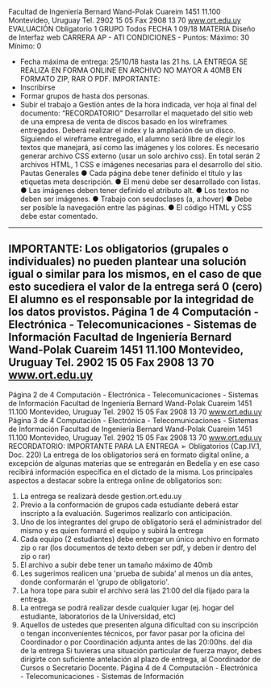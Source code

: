 Facultad de Ingeniería
Bernard Wand-Polak
Cuareim 1451
11.100 Montevideo, Uruguay
Tel. 2902 15 05 Fax 2908 13 70
www.ort.edu.uy
EVALUACIÓN Obligatorio 1 GRUPO Todos FECHA 1 09/18
MATERIA Diseño de Interfaz web
CARRERA AP - ATI
CONDICIONES - Puntos: Máximo: 30 Mínimo: 0
- Fecha máxima de entrega: 25/10/18 hasta las 21 hs.
LA ENTREGA SE REALIZA EN FORMA ONLINE EN ARCHIVO NO MAYOR A 40MB EN FORMATO ZIP,
RAR O PDF.
IMPORTANTE:
- Inscribirse
- Formar grupos de hasta dos personas.
- Subir el trabajo a Gestión antes de la hora indicada, ver hoja al final del documento:
“RECORDATORIO”
Desarrollar el maquetado del sitio web de una empresa de venta de discos basado en los
wireframes entregados.
Deberá realizar el index y la ampliación de un disco.
Siguiendo el wireframe entregado, el alumno será libre de elegir los textos que manejará, así como
las imágenes y los colores.
Es necesario generar archivo CSS externo (usar un solo archivo css).
En total serán 2 archivos HTML, 1 CSS e imágenes necesarias para el desarrollo del sitio.
Pautas Generales
● Cada página debe tener definido el título y las etiquetas meta descripción.
● El menú debe ser desarrollado con listas.
● Las imágenes deben tener definido el atributo alt.
● Los textos no deben ser imágenes.
● Trabajo con seudoclases (a, a:hover)
● Debe ser posible la navegación entre las páginas.
● El código HTML y CSS debe estar comentado.
------------------------------------------------------------------------------------------------------------------------------------------------------
IMPORTANTE: Los obligatorios (grupales o individuales) no pueden plantear una solución igual o similar para los mismos, en
el caso de que esto sucediera el valor de la entrega será 0 (cero)
El alumno es el responsable por la integridad de los datos provistos.
Página 1 de 4
Computación - Electrónica - Telecomunicaciones - Sistemas de Información
Facultad de Ingeniería
Bernard Wand-Polak
Cuareim 1451
11.100 Montevideo, Uruguay
Tel. 2902 15 05 Fax 2908 13 70
www.ort.edu.uy
---------------------------------------------------------------------------------------------------------------------------------------
Página 2 de 4
Computación - Electrónica - Telecomunicaciones - Sistemas de Información
Facultad de Ingeniería
Bernard Wand-Polak
Cuareim 1451
11.100 Montevideo, Uruguay
Tel. 2902 15 05 Fax 2908 13 70
www.ort.edu.uy
Página 3 de 4
Computación - Electrónica - Telecomunicaciones - Sistemas de Información
Facultad de Ingeniería
Bernard Wand-Polak
Cuareim 1451
11.100 Montevideo, Uruguay
Tel. 2902 15 05 Fax 2908 13 70
www.ort.edu.uy
RECORDATORIO: IMPORTANTE PARA LA ENTREGA
➢ Obligatorios (Cap.IV.1, Doc. 220)
La entrega de los obligatorios será en formato digital online, a excepción de algunas materias que se entregarán
en Bedelía y en ese caso recibirá información específica en el dictado de la misma.
Los principales aspectos a destacar sobre la entrega online de obligatorios son:
1. La entrega se realizará desde gestion.ort.edu.uy
2. Previo a la conformación de grupos cada estudiante deberá estar inscripto a la evaluación. Sugerimos
realizarlo con anticipación.
3. Uno de los integrantes del grupo de obligatorio será el administrador del mismo y es quien formará
el equipo y subirá la entrega
4. Cada equipo (2 estudiantes) debe entregar un único archivo en formato zip o rar (los documentos de
texto deben ser pdf, y deben ir dentro del zip o rar)
5. El archivo a subir debe tener un tamaño máximo de 40mb
6. Les sugerimos realicen una 'prueba de subida' al menos un día antes, donde conformarán el 'grupo
de obligatorio'.
7. La hora tope para subir el archivo será las 21:00 del día fijado para la entrega.
8. La entrega se podrá realizar desde cualquier lugar (ej. hogar del estudiante, laboratorios de la
Universidad, etc)
9. Aquellos de ustedes que presenten alguna dificultad con su inscripción o tengan inconvenientes técnicos,
por favor pasar por la oficina del Coordinador o por Coordinación adjunta antes de las 20:00hs. del día
de la entrega
Si tuvieras una situación particular de fuerza mayor, debes dirigirte con suficiente antelación al plazo de entrega,
al Coordinador de Cursos o Secretario Docente.
Página 4 de 4
Computación - Electrónica - Telecomunicaciones - Sistemas de Información
